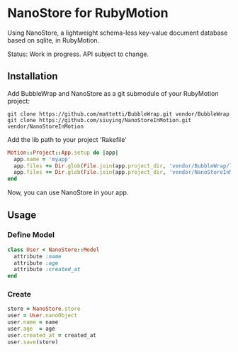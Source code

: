 # NanoStore for RubyMotion

Using NanoStore, a lightweight schema-less key-value document database based on sqlite, in RubyMotion.

Status: Work in progress. API subject to change.

## Installation

Add BubbleWrap and NanoStore as a git submodule of your RubyMotion project:

    git clone https://github.com/mattetti/BubbleWrap.git vendor/BubbleWrap
    git clone https://github.com/siuying/NanoStoreInMotion.git vendor/NanoStoreInMotion

Add the lib path to your project 'Rakefile'

```ruby
Motion::Project::App.setup do |app|
  app.name = 'myapp'
  app.files += Dir.glob(File.join(app.project_dir, 'vendor/BubbleWrap/lib/**/*.rb'))
  app.files += Dir.glob(File.join(app.project_dir, 'vendor/NanoStoreInMotion/lib/**/*.rb'))
end
```

Now, you can use NanoStore in your app.

## Usage

### Define Model

````ruby
class User < NanoStore::Model
  attribute :name
  attribute :age
  attribute :created_at
end
````

### Create

````ruby
store = NanoStore.store
user = User.nanoObject
user.name = name
user.age  = age
user.created_at = created_at
user.save(store)
````
